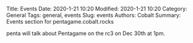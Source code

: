 Title: Events
Date: 2020-1-21 10:20
Modified: 2020-1-21 10:20
Category: General
Tags: general, events
Slug: events
Authors: Cobalt
Summary: Events section for pentagame.cobalt.rocks

penta will talk about Pentagame on the rc3 on Dec 30th at 1pm.
